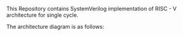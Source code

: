 This Repository contains SystemVerilog implementation of RISC - V architecture for single cycle.

The architecture diagram is as follows:


